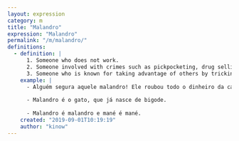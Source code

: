 ```yaml
---
layout: expression
category: m
title: "Malandro"
expression: "Malandro"
permalink: "/m/malandro/"
definitions:
  - definition: |
      1. Someone who does not work.
      2. Someone involved with crimes such as pickpocketing, drug selling, illegal gambling.
      3. Someone who is known for taking advantage of others by tricking them.
    example: |
      - Alguém segura aquele malandro! Ele roubou todo o dinheiro da caixa-registradora!
      
      - Malandro é o gato, que já nasce de bigode.
      
      - Malandro é malandro e mané é mané.
    created: "2019-09-01T10:19:19"
    author: "kinow"
---
```

